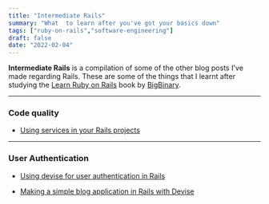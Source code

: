 ```yaml
---
title: "Intermediate Rails"
summary: "What  to learn after you've got your basics down"
tags: ["ruby-on-rails","software-engineering"]
draft: false
date: "2022-02-04"
---
```


__Intermediate Rails__ is a compilation of some of the other blog posts I've made regarding Rails. These are some of the things that I learnt after studying the [Learn Ruby on Rails](https://www.bigbinary.com/learn-rubyonrails-book) book by [BigBinary](https://bigbinary.com).

---
### Code quality

- [Using services in your Rails projects](/blog/intermediate-rails/rails-services)

---

### User Authentication

- [Using devise for user authentication in Rails](/blog/intermediate-rails/devise)

- [Making a simple blog application in Rails with Devise](/blog/intermediate-rails/devise-blog)


